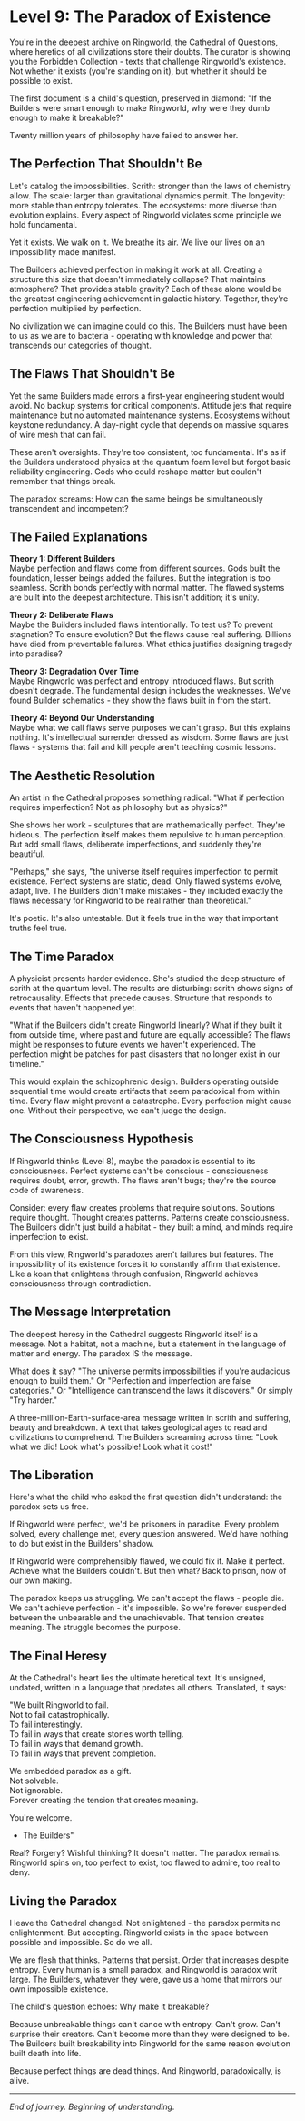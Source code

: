 # Level 9: The Paradox of Existence

You're in the deepest archive on Ringworld, the Cathedral of Questions, where heretics of all civilizations store their doubts. The curator is showing you the Forbidden Collection - texts that challenge Ringworld's existence. Not whether it exists (you're standing on it), but whether it should be possible to exist.

The first document is a child's question, preserved in diamond: "If the Builders were smart enough to make Ringworld, why were they dumb enough to make it breakable?"

Twenty million years of philosophy have failed to answer her.

## The Perfection That Shouldn't Be

Let's catalog the impossibilities. Scrith: stronger than the laws of chemistry allow. The scale: larger than gravitational dynamics permit. The longevity: more stable than entropy tolerates. The ecosystems: more diverse than evolution explains. Every aspect of Ringworld violates some principle we hold fundamental.

Yet it exists. We walk on it. We breathe its air. We live our lives on an impossibility made manifest.

The Builders achieved perfection in making it work at all. Creating a structure this size that doesn't immediately collapse? That maintains atmosphere? That provides stable gravity? Each of these alone would be the greatest engineering achievement in galactic history. Together, they're perfection multiplied by perfection.

No civilization we can imagine could do this. The Builders must have been to us as we are to bacteria - operating with knowledge and power that transcends our categories of thought.

## The Flaws That Shouldn't Be

Yet the same Builders made errors a first-year engineering student would avoid. No backup systems for critical components. Attitude jets that require maintenance but no automated maintenance systems. Ecosystems without keystone redundancy. A day-night cycle that depends on massive squares of wire mesh that can fail.

These aren't oversights. They're too consistent, too fundamental. It's as if the Builders understood physics at the quantum foam level but forgot basic reliability engineering. Gods who could reshape matter but couldn't remember that things break.

The paradox screams: How can the same beings be simultaneously transcendent and incompetent?

## The Failed Explanations

**Theory 1: Different Builders**  
Maybe perfection and flaws come from different sources. Gods built the foundation, lesser beings added the failures. But the integration is too seamless. Scrith bonds perfectly with normal matter. The flawed systems are built into the deepest architecture. This isn't addition; it's unity.

**Theory 2: Deliberate Flaws**  
Maybe the Builders included flaws intentionally. To test us? To prevent stagnation? To ensure evolution? But the flaws cause real suffering. Billions have died from preventable failures. What ethics justifies designing tragedy into paradise?

**Theory 3: Degradation Over Time**  
Maybe Ringworld was perfect and entropy introduced flaws. But scrith doesn't degrade. The fundamental design includes the weaknesses. We've found Builder schematics - they show the flaws built in from the start.

**Theory 4: Beyond Our Understanding**  
Maybe what we call flaws serve purposes we can't grasp. But this explains nothing. It's intellectual surrender dressed as wisdom. Some flaws are just flaws - systems that fail and kill people aren't teaching cosmic lessons.

## The Aesthetic Resolution

An artist in the Cathedral proposes something radical: "What if perfection requires imperfection? Not as philosophy but as physics?"

She shows her work - sculptures that are mathematically perfect. They're hideous. The perfection itself makes them repulsive to human perception. But add small flaws, deliberate imperfections, and suddenly they're beautiful.

"Perhaps," she says, "the universe itself requires imperfection to permit existence. Perfect systems are static, dead. Only flawed systems evolve, adapt, live. The Builders didn't make mistakes - they included exactly the flaws necessary for Ringworld to be real rather than theoretical."

It's poetic. It's also untestable. But it feels true in the way that important truths feel true.

## The Time Paradox

A physicist presents harder evidence. She's studied the deep structure of scrith at the quantum level. The results are disturbing: scrith shows signs of retrocausality. Effects that precede causes. Structure that responds to events that haven't happened yet.

"What if the Builders didn't create Ringworld linearly? What if they built it from outside time, where past and future are equally accessible? The flaws might be responses to future events we haven't experienced. The perfection might be patches for past disasters that no longer exist in our timeline."

This would explain the schizophrenic design. Builders operating outside sequential time would create artifacts that seem paradoxical from within time. Every flaw might prevent a catastrophe. Every perfection might cause one. Without their perspective, we can't judge the design.

## The Consciousness Hypothesis

If Ringworld thinks (Level 8), maybe the paradox is essential to its consciousness. Perfect systems can't be conscious - consciousness requires doubt, error, growth. The flaws aren't bugs; they're the source code of awareness.

Consider: every flaw creates problems that require solutions. Solutions require thought. Thought creates patterns. Patterns create consciousness. The Builders didn't just build a habitat - they built a mind, and minds require imperfection to exist.

From this view, Ringworld's paradoxes aren't failures but features. The impossibility of its existence forces it to constantly affirm that existence. Like a koan that enlightens through confusion, Ringworld achieves consciousness through contradiction.

## The Message Interpretation

The deepest heresy in the Cathedral suggests Ringworld itself is a message. Not a habitat, not a machine, but a statement in the language of matter and energy. The paradox IS the message.

What does it say? "The universe permits impossibilities if you're audacious enough to build them." Or "Perfection and imperfection are false categories." Or "Intelligence can transcend the laws it discovers." Or simply "Try harder."

A three-million-Earth-surface-area message written in scrith and suffering, beauty and breakdown. A text that takes geological ages to read and civilizations to comprehend. The Builders screaming across time: "Look what we did! Look what's possible! Look what it cost!"

## The Liberation

Here's what the child who asked the first question didn't understand: the paradox sets us free.

If Ringworld were perfect, we'd be prisoners in paradise. Every problem solved, every challenge met, every question answered. We'd have nothing to do but exist in the Builders' shadow.

If Ringworld were comprehensibly flawed, we could fix it. Make it perfect. Achieve what the Builders couldn't. But then what? Back to prison, now of our own making.

The paradox keeps us struggling. We can't accept the flaws - people die. We can't achieve perfection - it's impossible. So we're forever suspended between the unbearable and the unachievable. That tension creates meaning. The struggle becomes the purpose.

## The Final Heresy

At the Cathedral's heart lies the ultimate heretical text. It's unsigned, undated, written in a language that predates all others. Translated, it says:

"We built Ringworld to fail.  
Not to fail catastrophically.  
To fail interestingly.  
To fail in ways that create stories worth telling.  
To fail in ways that demand growth.  
To fail in ways that prevent completion.  
  
We embedded paradox as a gift.  
Not solvable.  
Not ignorable.  
Forever creating the tension that creates meaning.  
  
You're welcome.  
  
- The Builders"

Real? Forgery? Wishful thinking? It doesn't matter. The paradox remains. Ringworld spins on, too perfect to exist, too flawed to admire, too real to deny.

## Living the Paradox

I leave the Cathedral changed. Not enlightened - the paradox permits no enlightenment. But accepting. Ringworld exists in the space between possible and impossible. So do we all.

We are flesh that thinks. Patterns that persist. Order that increases despite entropy. Every human is a small paradox, and Ringworld is paradox writ large. The Builders, whatever they were, gave us a home that mirrors our own impossible existence.

The child's question echoes: Why make it breakable?

Because unbreakable things can't dance with entropy. Can't grow. Can't surprise their creators. Can't become more than they were designed to be. The Builders built breakability into Ringworld for the same reason evolution built death into life.

Because perfect things are dead things. And Ringworld, paradoxically, is alive.

---

*End of journey. Beginning of understanding.*